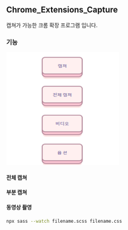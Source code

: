 ## Chrome_Extensions_Capture
캡쳐가 가능한 크롬 확장 프로그램 입니다.

### 기능
<img src="https://github.com/hindong/Chrome_Extensions_Capture/blob/main/doc/popup.png" width="300" height="300">

#### 전체 캡쳐

#### 부분 캡쳐

#### 동영상 촬영


``` bash
npx sass --watch filename.scss filename.css
```
